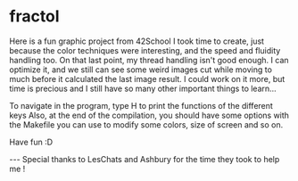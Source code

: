 # fractol

Here is a fun graphic project from 42School I took time to create, just because the color techniques were interesting, and the speed and fluidity handling too.
On that last point, my thread handling isn't good enough. I can optimize it, and we still can see some weird images cut while moving to much before it calculated
the last image result. 
I could work on it more, but time is precious and I still have so many other important things to learn...


To navigate in the program, type H to print the functions of the different keys
Also, at the end of the compilation, you should have some options with the Makefile you can use to modify some colors, size of screen and so on.

Have fun :D



--- Special thanks to LesChats and Ashbury for the time they took to help me !
